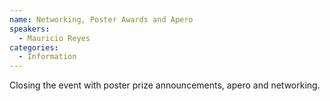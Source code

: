 ```yaml
---
name: Networking, Poster Awards and Apero
speakers:
  - Mauricio Reyes
categories:
  - Information
---
```


Closing the event with poster prize announcements, apero and networking.